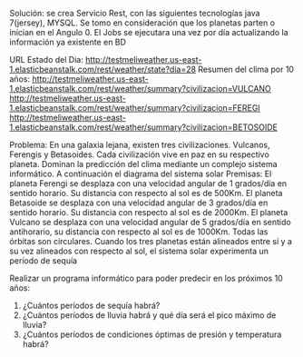Solución: se crea Servicio Rest, con las siguientes tecnologías java 7(jersey), MYSQL. Se tomo en consideración que los planetas parten o inician en el Angulo 0. El Jobs se ejecutara una vez por día actualizando la información ya existente en BD

URL
Estado del Dia: 
http://testmeliweather.us-east-1.elasticbeanstalk.com/rest/weather/state?dia=28
Resumen del clima por 10 años: 
http://testmeliweather.us-east-1.elasticbeanstalk.com/rest/weather/summary?civilizacion=VULCANO
<br/>
http://testmeliweather.us-east-1.elasticbeanstalk.com/rest/weather/summary?civilizacion=FEREGI
http://testmeliweather.us-east-1.elasticbeanstalk.com/rest/weather/summary?civilizacion=BETOSOIDE


Problema:
En una galaxia lejana, existen tres civilizaciones. Vulcanos, Ferengis y Betasoides. Cada
civilización vive en paz en su respectivo planeta.
Dominan la predicción del clima mediante un complejo sistema informático.
A continuación el diagrama del sistema solar
Premisas:
El planeta Ferengi se desplaza con una velocidad angular de 1 grados/día en sentido
horario. Su distancia con respecto al sol es de 500Km.
El planeta Betasoide se desplaza con una velocidad angular de 3 grados/día en sentido
horario. Su distancia con respecto al sol es de 2000Km.
El planeta Vulcano se desplaza con una velocidad angular de 5 grados/día en sentido
anti­horario, su distancia con respecto al sol es de 1000Km.
Todas las órbitas son circulares.
Cuando los tres planetas están alineados entre sí y a su vez alineados con respecto al sol, el
sistema solar experimenta un período de sequía

Realizar un programa informático para poder predecir en los próximos 10 años:
1. ¿Cuántos períodos de sequía habrá?
2. ¿Cuántos períodos de lluvia habrá y qué día será el pico máximo de lluvia?
3. ¿Cuántos períodos de condiciones óptimas de presión y temperatura habrá?
